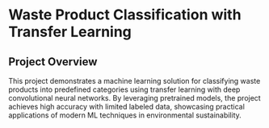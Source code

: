 # Waste Product Classification with Transfer Learning

## Project Overview

This project demonstrates a machine learning solution for classifying waste products into predefined categories using transfer learning with deep convolutional neural networks. By leveraging pretrained models, the project achieves high accuracy with limited labeled data, showcasing practical applications of modern ML techniques in environmental sustainability.
